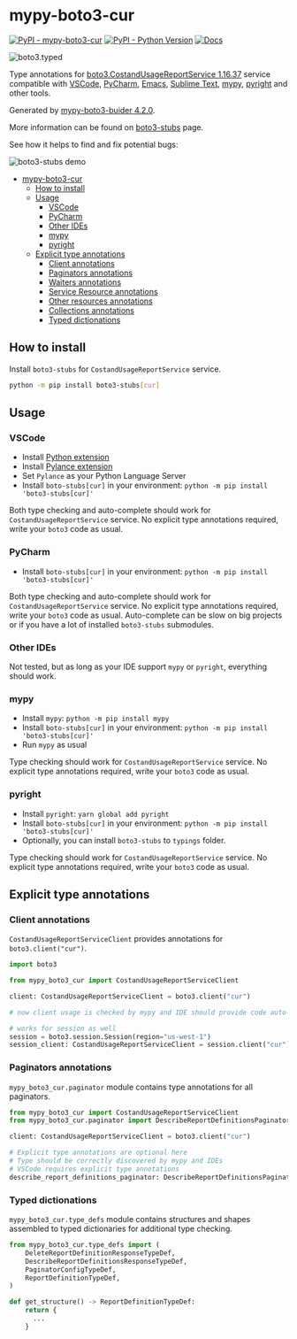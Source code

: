 # mypy-boto3-cur

[![PyPI - mypy-boto3-cur](https://img.shields.io/pypi/v/mypy-boto3-cur.svg?color=blue)](https://pypi.org/project/mypy-boto3-cur)
[![PyPI - Python Version](https://img.shields.io/pypi/pyversions/mypy-boto3-cur.svg?color=blue)](https://pypi.org/project/mypy-boto3-cur)
[![Docs](https://img.shields.io/readthedocs/mypy-boto3-builder.svg?color=blue)](https://mypy-boto3-builder.readthedocs.io/)

![boto3.typed](https://github.com/vemel/mypy_boto3_builder/raw/master/logo.png)

Type annotations for
[boto3.CostandUsageReportService 1.16.37](https://boto3.amazonaws.com/v1/documentation/api/1.16.37/reference/services/cur.html#CostandUsageReportService) service
compatible with
[VSCode](https://code.visualstudio.com/),
[PyCharm](https://www.jetbrains.com/pycharm/),
[Emacs](https://www.gnu.org/software/emacs/),
[Sublime Text](https://www.sublimetext.com/),
[mypy](https://github.com/python/mypy),
[pyright](https://github.com/microsoft/pyright)
and other tools.

Generated by [mypy-boto3-buider 4.2.0](https://github.com/vemel/mypy_boto3_builder).

More information can be found on [boto3-stubs](https://pypi.org/project/boto3-stubs/) page.

See how it helps to find and fix potential bugs:

![boto3-stubs demo](https://github.com/vemel/mypy_boto3_builder/raw/master/demo.gif)

- [mypy-boto3-cur](#mypy-boto3-cur)
  - [How to install](#how-to-install)
  - [Usage](#usage)
    - [VSCode](#vscode)
    - [PyCharm](#pycharm)
    - [Other IDEs](#other-ides)
    - [mypy](#mypy)
    - [pyright](#pyright)
  - [Explicit type annotations](#explicit-type-annotations)
    - [Client annotations](#client-annotations)
    - [Paginators annotations](#paginators-annotations)
    - [Waiters annotations](#waiters-annotations)
    - [Service Resource annotations](#service-resource-annotations)
    - [Other resources annotations](#other-resources-annotations)
    - [Collections annotations](#collections-annotations)
    - [Typed dictionations](#typed-dictionations)

## How to install

Install `boto3-stubs` for `CostandUsageReportService` service.

```bash
python -m pip install boto3-stubs[cur]
```

## Usage

### VSCode

- Install [Python extension](https://marketplace.visualstudio.com/items?itemName=ms-python.python)
- Install [Pylance extension](https://marketplace.visualstudio.com/items?itemName=ms-python.vscode-pylance)
- Set `Pylance` as your Python Language Server
- Install `boto-stubs[cur]` in your environment: `python -m pip install 'boto3-stubs[cur]'`

Both type checking and auto-complete should work for `CostandUsageReportService` service.
No explicit type annotations required, write your `boto3` code as usual.

### PyCharm

- Install `boto-stubs[cur]` in your environment: `python -m pip install 'boto3-stubs[cur]'`

Both type checking and auto-complete should work for `CostandUsageReportService` service.
No explicit type annotations required, write your `boto3` code as usual.
Auto-complete can be slow on big projects or if you have a lot of installed `boto3-stubs` submodules.

### Other IDEs

Not tested, but as long as your IDE support `mypy` or `pyright`, everything should work.

### mypy

- Install `mypy`: `python -m pip install mypy`
- Install `boto-stubs[cur]` in your environment: `python -m pip install 'boto3-stubs[cur]'`
- Run `mypy` as usual

Type checking should work for `CostandUsageReportService` service.
No explicit type annotations required, write your `boto3` code as usual.

### pyright

- Install `pyright`: `yarn global add pyright`
- Install `boto-stubs[cur]` in your environment: `python -m pip install 'boto3-stubs[cur]'`
- Optionally, you can install `boto3-stubs` to `typings` folder.

Type checking should work for `CostandUsageReportService` service.
No explicit type annotations required, write your `boto3` code as usual.

## Explicit type annotations

### Client annotations

`CostandUsageReportServiceClient` provides annotations for `boto3.client("cur")`.

```python
import boto3

from mypy_boto3_cur import CostandUsageReportServiceClient

client: CostandUsageReportServiceClient = boto3.client("cur")

# now client usage is checked by mypy and IDE should provide code auto-complete

# works for session as well
session = boto3.session.Session(region="us-west-1")
session_client: CostandUsageReportServiceClient = session.client("cur")
```

### Paginators annotations

`mypy_boto3_cur.paginator` module contains type annotations for all paginators.

```python
from mypy_boto3_cur import CostandUsageReportServiceClient
from mypy_boto3_cur.paginator import DescribeReportDefinitionsPaginator

client: CostandUsageReportServiceClient = boto3.client("cur")

# Explicit type annotations are optional here
# Type should be correctly discovered by mypy and IDEs
# VSCode requires explicit type annotations
describe_report_definitions_paginator: DescribeReportDefinitionsPaginator = client.get_paginator("describe_report_definitions")
```







### Typed dictionations

`mypy_boto3_cur.type_defs` module contains structures and shapes assembled
to typed dictionaries for additional type checking.

```python
from mypy_boto3_cur.type_defs import (
    DeleteReportDefinitionResponseTypeDef,
    DescribeReportDefinitionsResponseTypeDef,
    PaginatorConfigTypeDef,
    ReportDefinitionTypeDef,
)

def get_structure() -> ReportDefinitionTypeDef:
    return {
      ...
    }
```
